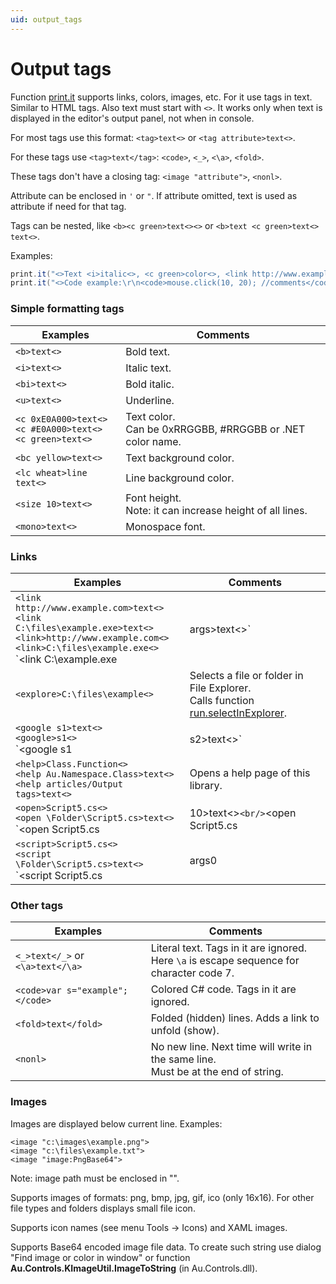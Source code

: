 ```yaml
---
uid: output_tags
---
```


# Output tags

Function [print.it]() supports links, colors, images, etc. For it use tags in text. Similar to HTML tags. Also text must start with `<>`. It works only when text is displayed in the editor's output panel, not when in console.

For most tags use this format: `<tag>text<>` or `<tag attribute>text<>`.

For these tags use `<tag>text</tag>`: `<code>`, `<_>`, `<\a>`, `<fold>`.

These tags don't have a closing tag: `<image "attribute">`, `<nonl>`.

Attribute can be enclosed in `'` or `"`. If attribute omitted, text is used as attribute if need for that tag.

Tags can be nested, like `<b><c green>text<><>` or `<b>text <c green>text<> text<>`.

Examples:
```csharp
print.it("<>Text <i>italic<>, <c green>color<>, <link http://www.example.com>Link<>.");
print.it("<>Code example:\r\n<code>mouse.click(10, 20); //comments</code>");
```

### Simple formatting tags
| Examples | Comments
| - | -
| `<b>text<>` | Bold text.
| `<i>text<>` | Italic text.
| `<bi>text<>` | Bold italic.
| `<u>text<>` | Underline.
| `<c 0xE0A000>text<>`<br/>`<c #E0A000>text<>`<br/>`<c green>text<>` | Text color.<br/>Can be 0xRRGGBB, #RRGGBB or .NET color name.
| `<bc yellow>text<>` | Text background color.
| `<lc wheat>line text<>` | Line background color.
| `<size 10>text<>` |  Font height.<br/>Note: it can increase height of all lines.
| `<mono>text<>` | Monospace font.

### Links
| Examples | Comments
| - | -
| `<link http://www.example.com>text<>`<br/>`<link C:\files\example.exe>text<>`<br/>`<link>http://www.example.com<>`<br/>`<link>C:\files\example.exe<>`<br/>`<link C:\example.exe|args>text<>` | Opens a web page or runs a program, file, folder.<br/>Calls function [run.itSafe]().
| `<explore>C:\files\example<>` | Selects a file or folder in File Explorer.<br/>Calls function [run.selectInExplorer]().
| `<google s1>text<>`<br/>`<google>s1<>`<br/>`<google s1|s2>text<>` | Google. Opens this URL:<br/>`$"http://www.google.com/search?q={s1}{s2}"`<br/>Don't need to URL-encode.
| `<help>Class.Function<>`<br/>`<help Au.Namespace.Class>text<>`<br/>`<help articles/Output tags>text<>` | Opens a help page of this library.
| `<open>Script5.cs<>`<br/>`<open \Folder\Script5.cs>text<>`<br/>`<open Script5.cs|10>text<>`<br/>`<open Script5.cs|10|15>text<>`<br/>`<open Script5.cs||100>text<>`<br/>`<open Script5.cs|||word>text<>`<br/>`<open Folder|expand>text<>` | Opens a script or other file of current workspace in the code editor. Optionally moves the text cursor.<br/>Can be file name, relative path in workspace, or full path.<br/>10 is 1-based line index.<br/>15 is 1-based character index in line.<br/>100 is 0-based character index in text.<br/>The word is text to find, whole word(s).<br/>Selects and expands a folder.
| `<script>Script5.cs<>`<br/>`<script \Folder\Script5.cs>text<>`<br/>`<script Script5.cs|args0|args1>text<>` | Runs a script.

### Other tags
| Examples | Comments
| - | -
| `<_>text</_>` or `<\a>text</\a>` | Literal text. Tags in it are ignored.<br/>Here `\a` is escape sequence for character code 7.
| `<code>var s="example";</code>` | Colored C# code. Tags in it are ignored.
| `<fold>text</fold>` | Folded (hidden) lines. Adds a link to unfold (show).
| `<nonl>` | No new line. Next time will write in the same line.<br/>Must be at the end of string.

### Images
Images are displayed below current line. Examples:

`<image "c:\images\example.png">`\
`<image "c:\files\example.txt">`\
`<image "image:PngBase64">`

Note: image path must be enclosed in "".

Supports images of formats: png, bmp, jpg, gif, ico (only 16x16). For other file types and folders displays small file icon.

Supports icon names (see menu Tools -> Icons) and XAML images.

Supports Base64 encoded image file data. To create such string use dialog "Find image or color in window" or function **Au.Controls.KImageUtil.ImageToString** (in Au.Controls.dll).

